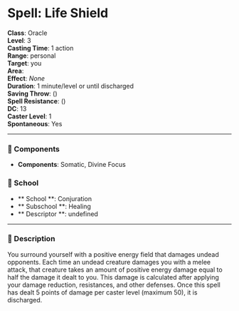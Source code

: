
# Spell: Life Shield
**Class**: Oracle  
**Level**: 3  
**Casting Time**: 1 action  
**Range**: personal  
**Target**: you  
**Area**:   
**Effect**: _None_  
**Duration**: 1 minute/level or until discharged  
**Saving Throw**:  ()  
**Spell Resistance**:  ()  
**DC**: 13  
**Caster Level**: 1  
**Spontaneous**: Yes

---

### 🔮 Components
- **Components**: Somatic, Divine Focus

### 🏫 School
- ** School **: Conjuration
- ** Subschool **: Healing
- ** Descriptor **: undefined
---

### 📜 Description
You surround yourself with a positive energy field that damages undead opponents. Each time an undead creature damages you with a melee attack, that creature takes an amount of positive energy damage equal to half the damage it dealt to you. This damage is calculated after applying your damage reduction, resistances, and other defenses. Once this spell has dealt 5 points of damage per caster level (maximum 50), it is discharged.
